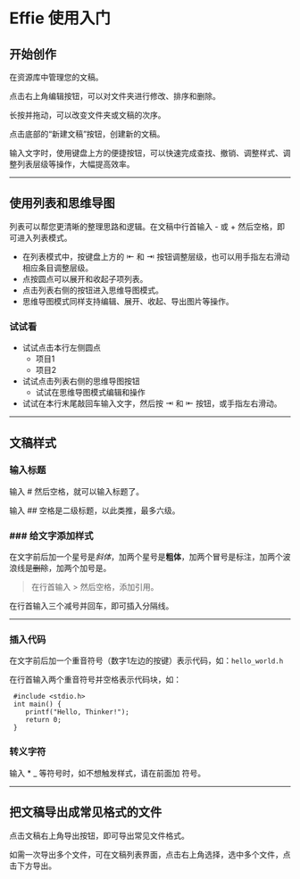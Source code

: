 # Effie 使用入门 



## 开始创作



在资源库中管理您的文稿。

点击右上角编辑按钮，可以对文件夹进行修改、排序和删除。

长按并拖动，可以改变文件夹或文稿的次序。

点击底部的“新建文稿”按钮，创建新的文稿。



输入文字时，使用键盘上方的便捷按钮，可以快速完成查找、撤销、调整样式、调整列表层级等操作，大幅提高效率。



----



## 使用列表和思维导图



列表可以帮您更清晰的整理思路和逻辑。在文稿中行首输入 - 或 + 然后空格，即可进入列表模式。



- 在列表模式中，按键盘上方的 ⇤ 和 ⇥ 按钮调整层级，也可以用手指左右滑动相应条目调整层级。
- 点按圆点可以展开和收起子项列表。
- 点击列表右侧的按钮进入思维导图模式。
- 思维导图模式同样支持编辑、展开、收起、导出图片等操作。



### 试试看



- 试试点击本行左侧圆点
    - 项目1
    - 项目2
- 试试点击列表右侧的思维导图按钮
    - 试试在思维导图模式编辑和操作
- 试试在本行末尾敲回车输入文字，然后按 ⇥ 和 ⇤ 按钮，或手指左右滑动。



----



## 文稿样式



### 输入标题



输入 # 然后空格，就可以输入标题了。

输入 ## 空格是二级标题，以此类推，最多六级。



### ### 给文字添加样式



在文字前后加一个星号是*斜体*，加两个星号是**粗体**，加两个冒号是标注，加两个波浪线是~~删除~~，加两个加号是。



> 在行首输入 \> 然后空格，添加引用。





在行首输入三个减号并回车，即可插入分隔线。

----



### 插入代码



在文字前后加一个重音符号（数字1左边的按键）表示代码，如：`hello_world.h`



在行首输入两个重音符号并空格表示代码块，如：



     #include <stdio.h>
     int main() {
        printf("Hello, Thinker!");
        return 0;
     }



### 转义字符



输入 \* \_ 等符号时，如不想触发样式，请在前面加  符号。



----



## 把文稿导出成常见格式的文件



点击文稿右上角导出按钮，即可导出常见文件格式。







如需一次导出多个文件，可在文稿列表界面，点击右上角选择，选中多个文件，点击下方导出。

